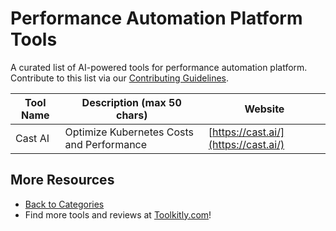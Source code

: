 # Performance Automation Platform Tools

A curated list of AI-powered tools for performance automation platform. Contribute to this list via our [Contributing Guidelines](../CONTRIBUTING.md).

| Tool Name | Description (max 50 chars) | Website |
|-----------|----------------------------|---------|
| Cast AI | Optimize Kubernetes Costs and Performance | [https://cast.ai/](https://cast.ai/) |

## More Resources
- [Back to Categories](../README.md)
- Find more tools and reviews at [Toolkitly.com](https://toolkitly.com)!
